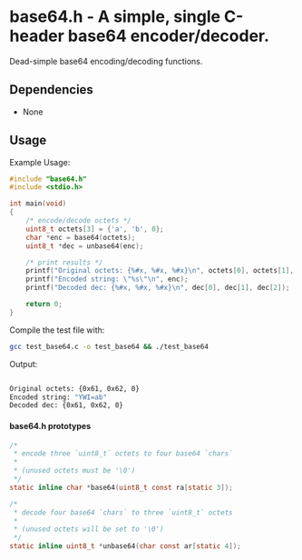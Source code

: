# base64.h - A simple, single C-header base64 encoder/decoder.

Dead-simple base64 encoding/decoding functions.

## Dependencies

* None

## Usage

Example Usage:

```c
#include "base64.h"
#include <stdio.h>

int main(void)
{
	/* encode/decode octets */
	uint8_t octets[3] = {'a', 'b', 0};
	char *enc = base64(octets);
	uint8_t *dec = unbase64(enc);

	/* print results */
	printf("Original octets: {%#x, %#x, %#x}\n", octets[0], octets[1], octets[2]);
	printf("Encoded string: \"%s\"\n", enc);
	printf("Decoded dec: {%#x, %#x, %#x}\n", dec[0], dec[1], dec[2]);

	return 0;
}
```

Compile the test file with:

```bash
gcc test_base64.c -o test_base64 && ./test_base64
```
Output:

```bash

Original octets: {0x61, 0x62, 0}
Encoded string: "YWI=ab"
Decoded dec: {0x61, 0x62, 0}
```



#### base64.h prototypes

```c
/*
 * encode three `uint8_t` octets to four base64 `chars`
 *
 * (unused octets must be '\0')
 */
static inline char *base64(uint8_t const ra[static 3]);
```

```c
/*
 * decode four base64 `chars` to three `uint8_t` octets
 *
 * (unused octets will be set to '\0')
 */
static inline uint8_t *unbase64(char const ar[static 4]);
```
